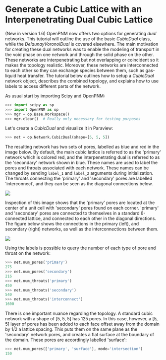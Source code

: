 # Generate a Cubic Lattice with an Interpenetrating Dual Cubic Lattice

(New in version 1.6) OpenPNM now offers two options for generating *dual* networks.  This tutorial will outline the use of the basic *CubicDual* class, while the *DelaunayVoronoiDual* is covered elsewhere.  The main motivation for creating these dual networks was to enable the modeling of transport in the void phase on one network and through the solid phase on the other.  These networks are interpenetrating but not overlapping or coincident so it makes the topology realistic.  Moreover, these networks are interconnected to each other so they can exchange species between them, such as gas-liquid heat transfer.  The tutorial below outlines how to setup a *CubicDual* network object, describes the combined topology, and explains how to use labels to access different parts of the network.

As usual start by importing Scipy and OpenPNM:

``` python
>>> import scipy as sp
>>> import OpenPNM as op
>>> mgr = op.Base.Workspace()
>>> mgr.clear()  # Really only necessary for testing purposes

```

Let's create a *CubicDual* and visualize it in Paraview:

``` python
>>> net = op.Network.CubicDual(shape=[5, 5, 5])

```

The resulting network has two sets of pores, labelled as blue and red in the image below.  By default, the main cubic lattice is referred to as the 'primary' network which is colored red, and the interpenetrating dual is referred to as the 'secondary' network shown in blue.  These names are used to label the pores and throats associated with each network.  These names can be changed by sending `label_1` and `label_2` arguments during initialization.  The throats connecting the 'primary' and 'secondary' pores are labelled 'interconnect', and they can be seen as the diagonal connections below.

![](https://i.imgur.com/3KRduQh.png)

Inspection of this image shows that the 'primary' pores are located at the center of a unit cell with 'secondary' pores found on each corner.  'primary' and 'secondary' pores are connected to themselves in a standard 6-connected lattice, and connected to each other in the diagonal directions.  The figure below shows the connections in the primary (left), and secondary (right) networks, as well as the interconnections between them.

![](https://i.imgur.com/mVUhSP5.png)

Using the labels is possible to query the number of each type of pore and throat on the network:

``` python
>>> net.num_pores('primary')
275
>>> net.num_pores('secondary')
216
>>> net.num_throats('primary')
450
>>> net.num_throats('secondary')
540
>>> net.num_throats('interconnect')
1600

```

There is one important nuance regarding the topology.  A standard cubic network with a shape of [5, 5, 5] has 125 pores. In this case, however, a [5, 5] layer of pores has been added to each face offset away from the domain by 1/2 a lattice spacing.  This puts them on the same plane as the 'secondary' network pores, and creates a flat surface at the boundary of the domain.  These pores are accordingly labelled 'surface':

``` python
>>> net.num_pores(['primary', 'surface'], mode='intersection')
150

```
